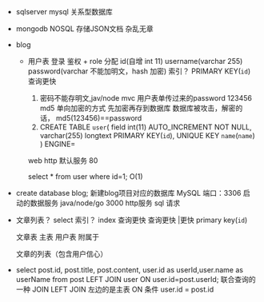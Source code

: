 - sqlserver mysql 关系型数据库
- mongodb NOSQL 存储JSON文档 杂乱无章

- blog
    - 用户表
        登录    鉴权    + role 分配
        id(自增 int 11)  username(varchar 255)    password(varchar 不能加明文，hash 加密)
        索引？  PRIMARY KEY(`id`) 查询更快
        
        1. 密码不能存明文,jav/node mvc 用户表单传过来的password 123456
        md5 单向加密的方式 先加密再存到数据库
            数据库被攻击，解密的话，
            md5(123456)==password
        2.  CREATE TABLE `user`(
            field int(11) AUTO_INCREMENT NOT NULL,
                varchar(255)
                longtext
            PRIMARY KEY(`id`),
            UNIQUE KEY `name`(`name`)
        )   ENGINE=

        web http 默认服务 80

        select * from user where id=1; O(1)

-   create database blog;   新建blog项目对应的数据库
    MySQL 端口：3306  启动的数据服务
    java/node/go    3000  http服务  sql 请求


-  文章列表？ select 索引？ index 查询更快 查询更快 |更快
    primary key(`id`)


    文章表 主表
    用户表 附属于

      文章的列表（包含用户信心）  

- select post.id, post.title, post.content, user.id as userId,user.name as userName  from post LEFT JOIN user ON user.id=post.userId;
    联合查询的一种  JOIN 
    LEFT JOIN   左边的是主表 
    ON  条件  user.id = post.id  
